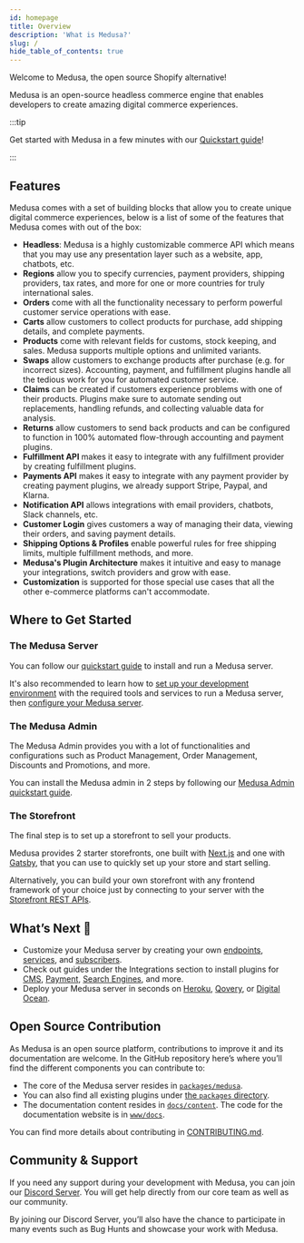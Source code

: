 ```yaml
---
id: homepage
title: Overview
description: 'What is Medusa?'
slug: /
hide_table_of_contents: true
---
```


Welcome to Medusa, the open source Shopify alternative!

Medusa is an open-source headless commerce engine that enables developers to create amazing digital commerce experiences.

:::tip

Get started with Medusa in a few minutes with our [Quickstart guide](./quickstart/quick-start.md)!

:::

## Features

Medusa comes with a set of building blocks that allow you to create unique digital commerce experiences, below is a list of some of the features that Medusa comes with out of the box:

- **Headless**: Medusa is a highly customizable commerce API which means that you may use any presentation layer such as a website, app, chatbots, etc.
- **Regions** allow you to specify currencies, payment providers, shipping providers, tax rates, and more for one or more countries for truly international sales.
- **Orders** come with all the functionality necessary to perform powerful customer service operations with ease.
- **Carts** allow customers to collect products for purchase, add shipping details, and complete payments.
- **Products** come with relevant fields for customs, stock keeping, and sales. Medusa supports multiple options and unlimited variants.
- **Swaps** allow customers to exchange products after purchase (e.g. for incorrect sizes). Accounting, payment, and fulfillment plugins handle all the tedious work for you for automated customer service.
- **Claims** can be created if customers experience problems with one of their products. Plugins make sure to automate sending out replacements, handling refunds, and collecting valuable data for analysis.
- **Returns** allow customers to send back products and can be configured to function in 100% automated flow-through accounting and payment plugins.
- **Fulfillment API** makes it easy to integrate with any fulfillment provider by creating fulfillment plugins.
- **Payments API** makes it easy to integrate with any payment provider by creating payment plugins, we already support Stripe, Paypal, and Klarna.
- **Notification API** allows integrations with email providers, chatbots, Slack channels, etc.
- **Customer Login** gives customers a way of managing their data, viewing their orders, and saving payment details.
- **Shipping Options & Profiles** enable powerful rules for free shipping limits, multiple fulfillment methods, and more.
- **Medusa's Plugin Architecture** makes it intuitive and easy to manage your integrations, switch providers and grow with ease.
- **Customization** is supported for those special use cases that all the other e-commerce platforms can't accommodate.

## Where to Get Started

### The Medusa Server

You can follow our [quickstart guide](quickstart/quick-start.md) to install and run a Medusa server.

It's also recommended to learn how to [set up your development environment](tutorial/set-up-your-development-environment) with the required tools and services to run a Medusa server, then [configure your Medusa server](usage/configurations.md).

### The Medusa Admin

The Medusa Admin provides you with a lot of functionalities and configurations such as Product Management, Order Management, Discounts and Promotions, and more.

You can install the Medusa admin in 2 steps by following our [Medusa Admin quickstart guide](admin/quickstart.md).

### The Storefront

The final step is to set up a storefront to sell your products.

Medusa provides 2 starter storefronts, one built with [Next.js](./starters/nextjs-medusa-starter.md) and one with [Gatsby](./starters/gatsby-medusa-starter.md), that you can use to quickly set up your store and start selling.

Alternatively, you can build your own storefront with any frontend framework of your choice just by connecting to your server with the [Storefront REST APIs](https://docs.medusajs.com/api/store/collection).

## What’s Next 🚀

- Customize your Medusa server by creating your own [endpoints](./advanced/backend/endpoints/add-storefront.md), [services](./advanced/backend/services/create-service.md), and [subscribers](./advanced/backend/subscribers/create-subscriber.md).
- Check out guides under the Integrations section to install plugins for [CMS](./add-plugins/strapi.md), [Payment](./add-plugins/stripe.md), [Search Engines](./add-plugins/algolia.md), and more.
- Deploy your Medusa server in seconds on [Heroku](deployments/server/deploying-on-heroku.mdx), [Qovery](deployments/server/deploying-on-qovery.md), or [Digital Ocean](deployments/server/deploying-on-digital-ocean.md).

## Open Source Contribution

As Medusa is an open source platform, contributions to improve it and its documentation are welcome. In the GitHub repository here’s where you’ll find the different components you can contribute to:

- The core of the Medusa server resides in [`packages/medusa`](https://github.com/medusajs/medusa/tree/master/packages/medusa).
- You can also find all existing plugins under [the `packages` directory](https://github.com/medusajs/medusa/tree/master/packages).
- The documentation content resides in [`docs/content`](https://github.com/medusajs/medusa/tree/master/docs/content). The code for the documentation website is in [`www/docs`](https://github.com/medusajs/medusa/tree/master/www/docs).

You can find more details about contributing in [CONTRIBUTING.md](https://github.com/medusajs/medusa/blob/master/CONTRIBUTING.md).

## Community & Support

If you need any support during your development with Medusa, you can join our [Discord Server](https://discord.gg/medusajs). You will get help directly from our core team as well as our community.

By joining our Discord Server, you’ll also have the chance to participate in many events such as Bug Hunts and showcase your work with Medusa.
